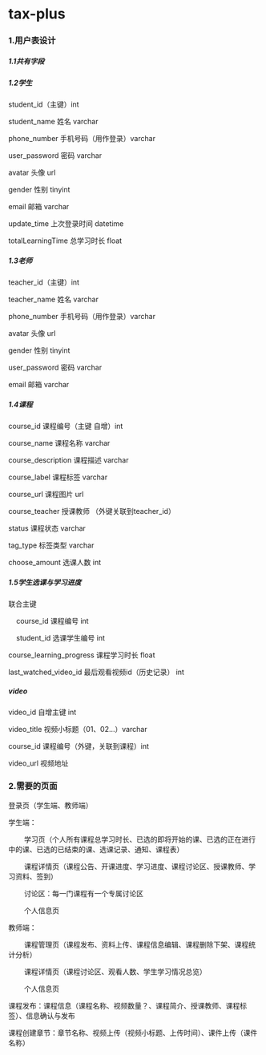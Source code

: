 # tax-plus

### 1.用户表设计

##### 1.1共有字段

##### 1.2学生

student_id（主键）int

student_name 姓名 varchar

phone_number 手机号码（用作登录）varchar

user_password 密码 varchar

avatar 头像 url

gender 性别 tinyint

email 邮箱 varchar

update_time 上次登录时间 datetime

totalLearningTime 总学习时长 float

##### 1.3老师

teacher_id（主键）int

teacher_name 姓名 varchar

phone_number 手机号码（用作登录）varchar

avatar 头像 url

gender 性别 tinyint

user_password 密码 varchar

email 邮箱 varchar

##### 1.4课程

course_id 课程编号（主键 自增）int

course_name 课程名称 varchar

course_description 课程描述 varchar

course_label 课程标签 varchar

course_url 课程图片 url

course_teacher 授课教师 （外键关联到teacher_id）

status 课程状态 varchar

tag_type 标签类型 varchar

choose_amount 选课人数 int

##### 1.5学生选课与学习进度

联合主键

    course_id 课程编号 int

    student_id 选课学生编号 int

course_learning_progress 课程学习时长 float

last_watched_video_id 最后观看视频id（历史记录）  int

##### video

video_id 自增主键 int

video_title 视频小标题（01、02...）varchar

course_id 课程编号（外键，关联到课程）int

video_url 视频地址

### 2.需要的页面

登录页（学生端、教师端）

学生端：

        学习页（个人所有课程总学习时长、已选的即将开始的课、已选的正在进行中的课、已选的已结束的课、选课记录、通知、课程表）

        课程详情页（课程公告、开课进度、学习进度、课程讨论区、授课教师、学习资料、签到）

        讨论区：每一门课程有一个专属讨论区

        个人信息页

教师端：

        课程管理页（课程发布、资料上传、课程信息编辑、课程删除下架、课程统计分析）

        课程详情页（课程讨论区、观看人数、学生学习情况总览）

        个人信息页

课程发布：课程信息（课程名称、视频数量？、课程简介、授课教师、课程标签）、信息确认与发布

课程创建章节：章节名称、视频上传（视频小标题、上传时间）、课件上传（课件名称）
